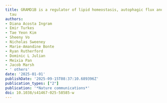 ```yaml
---
title: GRAMD1B is a regulator of lipid homeostasis, autophagic flux and phosphorylated
  tau
authors:
- Diana Acosta Ingram
- Emir Turkes
- Tae Yeon Kim
- Sheeny Vo
- Nicholas Sweeney
- Marie-Amandine Bonte
- Ryan Rutherford
- Dominic L Julian
- Meixia Pan
- Jacob Marsh
- ' others'
date: '2025-01-01'
publishDate: '2025-09-15T08:37:10.689396Z'
publication_types: ["2"]
publication: '*Nature communications*'
doi: 10.1038/s41467-025-58585-w
---
```

